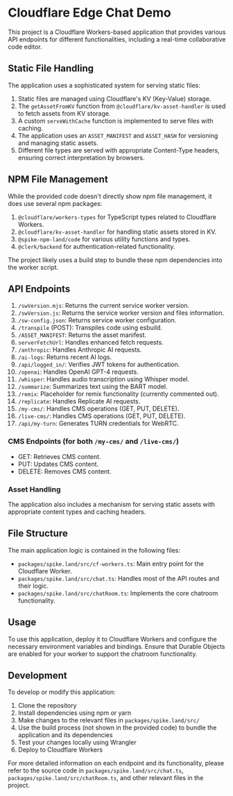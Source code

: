 # Cloudflare Edge Chat Demo

This project is a Cloudflare Workers-based application that provides various API endpoints for different functionalities, including a real-time collaborative code editor.

## Static File Handling

The application uses a sophisticated system for serving static files:

1. Static files are managed using Cloudflare's KV (Key-Value) storage.
2. The `getAssetFromKV` function from `@cloudflare/kv-asset-handler` is used to fetch assets from KV storage.
3. A custom `serveWithCache` function is implemented to serve files with caching.
4. The application uses an `ASSET_MANIFEST` and `ASSET_HASH` for versioning and managing static assets.
5. Different file types are served with appropriate Content-Type headers, ensuring correct interpretation by browsers.

## NPM File Management

While the provided code doesn't directly show npm file management, it does use several npm packages:

1. `@cloudflare/workers-types` for TypeScript types related to Cloudflare Workers.
2. `@cloudflare/kv-asset-handler` for handling static assets stored in KV.
3. `@spike-npm-land/code` for various utility functions and types.
4. `@clerk/backend` for authentication-related functionality.

The project likely uses a build step to bundle these npm dependencies into the worker script.

## API Endpoints

1. `/swVersion.mjs`: Returns the current service worker version.
2. `/swVersion.js`: Returns the service worker version and files information.
3. `/sw-config.json`: Returns service worker configuration.
4. `/transpile` (POST): Transpiles code using esbuild.
5. `/ASSET_MANIFEST`: Returns the asset manifest.
6. `serverFetchUrl`: Handles enhanced fetch requests.
7. `/anthropic`: Handles Anthropic AI requests.
8. `/ai-logs`: Returns recent AI logs.
9. `/api/logged_in/`: Verifies JWT tokens for authentication.
10. `/openai`: Handles OpenAI GPT-4 requests.
11. `/whisper`: Handles audio transcription using Whisper model.
12. `/summarize`: Summarizes text using the BART model.
13. `/remix`: Placeholder for remix functionality (currently commented out).
14. `/replicate`: Handles Replicate AI requests.
15. `/my-cms/`: Handles CMS operations (GET, PUT, DELETE).
16. `/live-cms/`: Handles CMS operations (GET, PUT, DELETE).
17. `/api/my-turn`: Generates TURN credentials for WebRTC.

### CMS Endpoints (for both `/my-cms/` and `/live-cms/`)

- GET: Retrieves CMS content.
- PUT: Updates CMS content.
- DELETE: Removes CMS content.

### Asset Handling

The application also includes a mechanism for serving static assets with appropriate content types and caching headers.

## File Structure

The main application logic is contained in the following files:

- `packages/spike.land/src/cf-workers.ts`: Main entry point for the Cloudflare Worker.
- `packages/spike.land/src/chat.ts`: Handles most of the API routes and their logic.
- `packages/spike.land/src/chatRoom.ts`: Implements the core chatroom functionality.

## Usage

To use this application, deploy it to Cloudflare Workers and configure the necessary environment variables and bindings. Ensure that Durable Objects are enabled for your worker to support the chatroom functionality.

## Development

To develop or modify this application:

1. Clone the repository
2. Install dependencies using npm or yarn
3. Make changes to the relevant files in `packages/spike.land/src/`
4. Use the build process (not shown in the provided code) to bundle the application and its dependencies
5. Test your changes locally using Wrangler
6. Deploy to Cloudflare Workers

For more detailed information on each endpoint and its functionality, please refer to the source code in `packages/spike.land/src/chat.ts`, `packages/spike.land/src/chatRoom.ts`, and other relevant files in the project.
